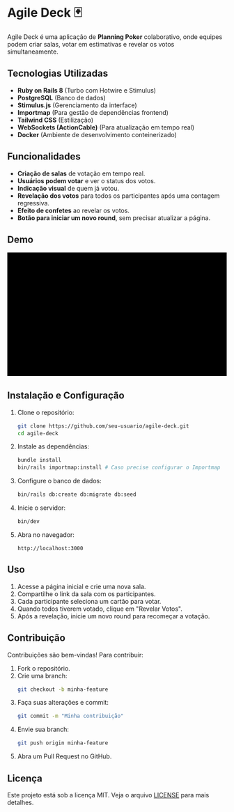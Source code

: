 # Agile Deck 🃏

Agile Deck é uma aplicação de **Planning Poker** colaborativo, onde equipes podem criar salas, votar em estimativas e revelar os votos simultaneamente.

## Tecnologias Utilizadas

- **Ruby on Rails 8** (Turbo com Hotwire e Stimulus)
- **PostgreSQL** (Banco de dados)
- **Stimulus.js** (Gerenciamento da interface)
- **Importmap** (Para gestão de dependências frontend)
- **Tailwind CSS** (Estilização)
- **WebSockets (ActionCable)** (Para atualização em tempo real)
- **Docker** (Ambiente de desenvolvimento conteinerizado)

## Funcionalidades

- **Criação de salas** de votação em tempo real.
- **Usuários podem votar** e ver o status dos votos.
- **Indicação visual** de quem já votou.
- **Revelação dos votos** para todos os participantes após uma contagem regressiva.
- **Efeito de confetes** ao revelar os votos.
- **Botão para iniciar um novo round**, sem precisar atualizar a página.

## Demo
![Demo](https://github.com/ViniciusLisboa07/agile-deck/blob/main/2025-02-2423-25-22-ezgif.com-video-to-gif-converter.gif)

## Instalação e Configuração

1. Clone o repositório:
   ```bash
   git clone https://github.com/seu-usuario/agile-deck.git
   cd agile-deck
   ```

2. Instale as dependências:
   ```bash
   bundle install
   bin/rails importmap:install # Caso precise configurar o Importmap
   ```

3. Configure o banco de dados:
   ```bash
   bin/rails db:create db:migrate db:seed
   ```

4. Inicie o servidor:
   ```bash
   bin/dev
   ```

5. Abra no navegador:
   ```
   http://localhost:3000
   ```

## Uso

1. Acesse a página inicial e crie uma nova sala.
2. Compartilhe o link da sala com os participantes.
3. Cada participante seleciona um cartão para votar.
4. Quando todos tiverem votado, clique em "Revelar Votos".
5. Após a revelação, inicie um novo round para recomeçar a votação.


## Contribuição

Contribuições são bem-vindas! Para contribuir:

1. Fork o repositório.
2. Crie uma branch:
   ```bash
   git checkout -b minha-feature
   ```
3. Faça suas alterações e commit:
   ```bash
   git commit -m "Minha contribuição"
   ```
4. Envie sua branch:
   ```bash
   git push origin minha-feature
   ```
5. Abra um Pull Request no GitHub.

## Licença

Este projeto está sob a licença MIT. Veja o arquivo [LICENSE](LICENSE) para mais detalhes.

